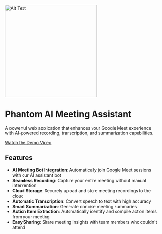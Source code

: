 <img src="https://github.com/user-attachments/assets/a4c543d5-2d20-4c69-9526-cbdeb24f0274" alt="Alt Text" width="300">

# Phantom AI Meeting Assistant

A powerful web application that enhances your Google Meet experience with AI-powered recording, transcription, and summarization capabilities.


[Watch the Demo Video](https://drive.google.com/file/d/1Zsly42sa6bwqNhVlRBqHOvgLkSCS94nR/view?usp=sharing)


## Features

- **AI Meeting Bot Integration**: Automatically join Google Meet sessions with our AI assistant bot
- **Seamless Recording**: Capture your entire meeting without manual intervention
- **Cloud Storage**: Securely upload and store meeting recordings to the cloud
- **Automatic Transcription**: Convert speech to text with high accuracy
- **Smart Summarization**: Generate concise meeting summaries
- **Action Item Extraction**: Automatically identify and compile action items from your meeting
- **Easy Sharing**: Share meeting insights with team members who couldn't attend







